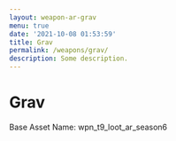 ```yaml
---
layout: weapon-ar-grav
menu: true
date: '2021-10-08 01:53:59'
title: Grav
permalink: /weapons/grav/
description: Some description.
---
```


# Grav

Base Asset Name: wpn_t9_loot_ar_season6